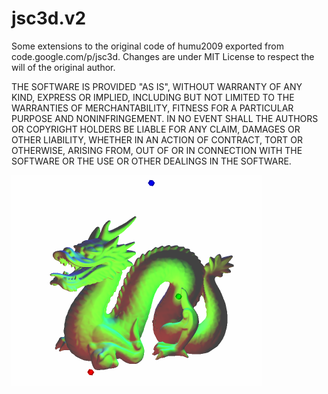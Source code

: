 # jsc3d.v2
Some extensions to the original code of humu2009 exported from code.google.com/p/jsc3d.
Changes are under MIT License to respect the will of the original author.

THE SOFTWARE IS PROVIDED "AS IS", WITHOUT WARRANTY OF ANY KIND, EXPRESS OR
IMPLIED, INCLUDING BUT NOT LIMITED TO THE WARRANTIES OF MERCHANTABILITY,
FITNESS FOR A PARTICULAR PURPOSE AND NONINFRINGEMENT. IN NO EVENT SHALL THE
AUTHORS OR COPYRIGHT HOLDERS BE LIABLE FOR ANY CLAIM, DAMAGES OR OTHER
LIABILITY, WHETHER IN AN ACTION OF CONTRACT, TORT OR OTHERWISE, ARISING FROM,
OUT OF OR IN CONNECTION WITH THE SOFTWARE OR THE USE OR OTHER DEALINGS IN
THE SOFTWARE.

![3-point lighting](/jsc3dv2/images/3PointLighting.png?raw=true "Lighting (WebGL only)")